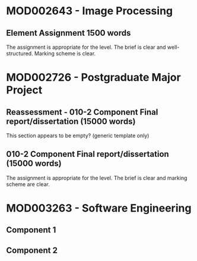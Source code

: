 # MOD002643 - Image Processing

## Element Assignment 1500 words

The assignment is appropriate for the level. The brief is clear and
well-structured. Marking scheme is clear.


# MOD002726 - Postgraduate Major Project

## Reassessment - 010-2 Component Final report/dissertation (15000 words) 

This section appears to be empty? (generic template only)

## 010-2 Component Final report/dissertation (15000 words)

The assignment is appropriate for the level. The brief is clear and
marking scheme are clear.




# MOD003263 - Software Engineering

## Component 1

## Component 2
